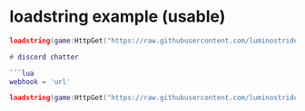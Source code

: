 # loadstring example (usable)
```lua
loadstring(game:HttpGet("https://raw.githubusercontent.com/luminostride/lumoengine/main/lumo$1"))()```

# discord chatter

```lua
webhook = 'url'

loadstring(game:HttpGet("https://raw.githubusercontent.com/luminostride/lumoengine/main/webhooksource.lua"))()```
